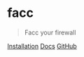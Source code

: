 # facc

> Facc your firewall



[Installation](installation.md)
[Docs](docs.md)
[GitHub](https://github.com/srobroek/facc)
